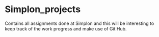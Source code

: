 # Simplon_projects
Contains all assignments done at Simplon and this will be interesting to keep track of the work progress and make use of Git Hub.

